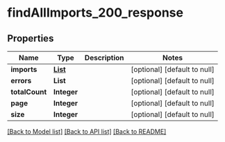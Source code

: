 # findAllImports_200_response

## Properties

| Name           | Type                  | Description | Notes                        |
| -------------- | --------------------- | ----------- | ---------------------------- |
| **imports**    | [**List**](Import.md) |             | [optional] [default to null] |
| **errors**     | **List**              |             | [optional] [default to null] |
| **totalCount** | **Integer**           |             | [optional] [default to null] |
| **page**       | **Integer**           |             | [optional] [default to null] |
| **size**       | **Integer**           |             | [optional] [default to null] |

[[Back to Model list]](../README.md#documentation-for-models) [[Back to API list]](../README.md#documentation-for-api-endpoints) [[Back to README]](../README.md)

